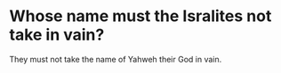 # Whose name must the Isralites not take in vain?

They must not take the name of Yahweh their God in vain.
